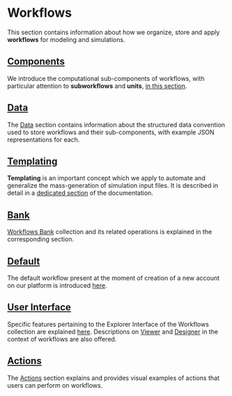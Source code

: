 # Workflows

This section contains information about how we organize, store and apply **workflows** for modeling and simulations.

## [Components](components/overview.md)

We introduce the computational sub-components of workflows, with particular attention to **subworkflows** and **units**, [in this section](components/overview.md). 

## [Data](data/overview.md)

The [Data](data/overview.md) section contains information about the structured data convention used to store workflows and their sub-components, with example JSON representations for each.

## [Templating](templating/overview.md)

**Templating** is an important concept which we apply to automate and generalize the mass-generation of simulation input files. It is described in detail in a [dedicated section](templating/overview.md) of the documentation.

## [Bank](bank.md)

[Workflows Bank](bank.md) collection and its related operations is explained in the corresponding section.

## [Default](default.md)

The default workflow present at the moment of creation of a new account on our platform is introduced [here](default.md).

## [User Interface]()

Specific features pertaining to the Explorer Interface of the Workflows collection are explained [here](ui/explorer.md). Descriptions on [Viewer](ui/viewer.md) and [Designer](../workflow-designer/overview.md) in the context of workflows are also offered.

## [Actions](actions/overview.md)

The [Actions](actions/overview.md) section explains and provides visual examples of actions that users can perform on workflows.
